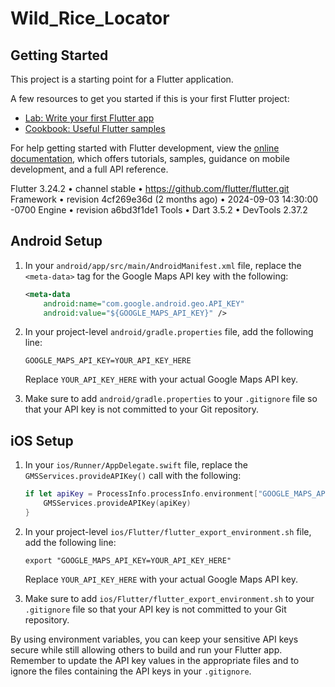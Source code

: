 # Wild_Rice_Locator


## Getting Started

This project is a starting point for a Flutter application.

A few resources to get you started if this is your first Flutter project:

- [Lab: Write your first Flutter app](https://docs.flutter.dev/get-started/codelab)
- [Cookbook: Useful Flutter samples](https://docs.flutter.dev/cookbook)

For help getting started with Flutter development, view the
[online documentation](https://docs.flutter.dev/), which offers tutorials,
samples, guidance on mobile development, and a full API reference.

Flutter 3.24.2 • channel stable • https://github.com/flutter/flutter.git
Framework • revision 4cf269e36d (2 months ago) • 2024-09-03 14:30:00 -0700
Engine • revision a6bd3f1de1
Tools • Dart 3.5.2 • DevTools 2.37.2

## Android Setup

1. In your `android/app/src/main/AndroidManifest.xml` file, replace the `<meta-data>` tag for the Google Maps API key with the following:

   ```xml
   <meta-data
       android:name="com.google.android.geo.API_KEY"
       android:value="${GOOGLE_MAPS_API_KEY}" />
   ```

2. In your project-level `android/gradle.properties` file, add the following line:

   ```
   GOOGLE_MAPS_API_KEY=YOUR_API_KEY_HERE
   ```

   Replace `YOUR_API_KEY_HERE` with your actual Google Maps API key.

3. Make sure to add `android/gradle.properties` to your `.gitignore` file so that your API key is not committed to your Git repository.

## iOS Setup

1. In your `ios/Runner/AppDelegate.swift` file, replace the `GMSServices.provideAPIKey()` call with the following:

   ```swift
   if let apiKey = ProcessInfo.processInfo.environment["GOOGLE_MAPS_API_KEY"] {
       GMSServices.provideAPIKey(apiKey)
   }
   ```

2. In your project-level `ios/Flutter/flutter_export_environment.sh` file, add the following line:

   ```
   export "GOOGLE_MAPS_API_KEY=YOUR_API_KEY_HERE"
   ```

   Replace `YOUR_API_KEY_HERE` with your actual Google Maps API key.

3. Make sure to add `ios/Flutter/flutter_export_environment.sh` to your `.gitignore` file so that your API key is not committed to your Git repository.

By using environment variables, you can keep your sensitive API keys secure while still allowing others to build and run your Flutter app. Remember to update the API key values in the appropriate files and to ignore the files containing the API keys in your `.gitignore`.

